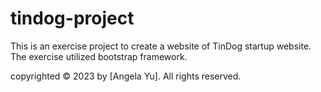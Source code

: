 # tindog-project

This is an exercise project to create a website of TinDog startup website.
The exercise utilized bootstrap framework.



copyrighted &#169; 2023 by [Angela Yu]. All rights reserved.
